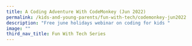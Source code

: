 ```yaml
---
title: A Coding Adventure With CodeMonkey (Jun 2022)
permalink: /kids-and-young-parents/fun-with-tech/codemonkey-jun2022
description: "Free june holidays webinar on coding for kids "
image: ""
third_nav_title: Fun With Tech Series
---
```

